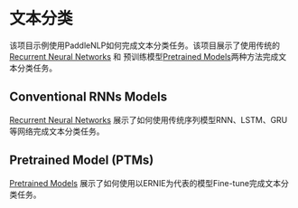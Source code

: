 # 文本分类

该项目示例使用PaddleNLP如何完成文本分类任务。该项目展示了使用传统的[Recurrent Neural Networks](./rnn) 和 预训练模型[Pretrained Models](./pretrained_models)两种方法完成文本分类任务。

## Conventional RNNs Models

[Recurrent Neural Networks](./rnn) 展示了如何使用传统序列模型RNN、LSTM、GRU等网络完成文本分类任务。

## Pretrained Model (PTMs)

[Pretrained Models](./pretrained_models) 展示了如何使用以ERNIE为代表的模型Fine-tune完成文本分类任务。
